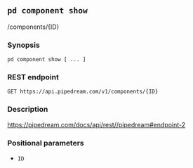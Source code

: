 ## `pd component show`

/components/{ID}

### Synopsis

    pd component show [ ... ]

### REST endpoint

    GET https://api.pipedream.com/v1/components/{ID}

### Description

https://pipedream.com/docs/api/rest//pipedream#endpoint-2

### Positional parameters

* `ID`

